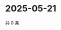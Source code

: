 # 2025-05-21

共 0 条

<!-- BEGIN ZHIHUVIDEO -->
<!-- 最后更新时间 Wed May 21 2025 22:12:07 GMT+0800 (China Standard Time) -->

<!-- END ZHIHUVIDEO -->
